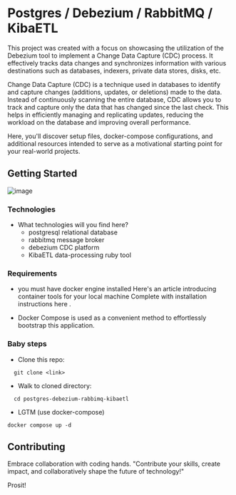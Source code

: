 # Postgres / Debezium / RabbitMQ / KibaETL

This project was created with a focus on showcasing the utilization of the Debezium tool to implement a Change Data Capture (CDC) process. It effectively tracks data changes and synchronizes information with various destinations such as databases, indexers, private data stores, disks, etc.

Change Data Capture (CDC) is a technique used in databases to identify and capture changes (additions, updates, or deletions) made to the data. Instead of continuously scanning the entire database, CDC allows you to track and capture only the data that has changed since the last check. This helps in efficiently managing and replicating updates, reducing the workload on the database and improving overall performance.

Here, you'll discover setup files, docker-compose configurations, and additional resources intended to serve as a motivational starting point for your real-world projects.

## Getting Started

![image](https://github.com/edsonma/postgres-debezium-rabbimq-kibaetl/assets/711579/a6f81a76-49c0-48ff-86c5-273d9331d239)

### Technologies
- What technologies will you find here?
  - postgresql relational database
  - rabbitmq message broker
  - debezium CDC platform
  - KibaETL data-processing ruby tool

### Requirements

- you must have docker engine installed
  Here's an article introducing container tools for your local machine <linkit>
  Complete with installation instructions here <linkit>.

- Docker Compose <linkit> is used as a convenient method to effortlessly bootstrap this application.  

### Baby steps

- Clone this repo: 
```fish
  git clone <link>
```

- Walk to cloned directory:
```fish
  cd postgres-debezium-rabbimq-kibaetl 
```

- LGTM (use docker-compose)

```fish
docker compose up -d
```

## Contributing

Embrace collaboration with coding hands.
"Contribute your skills, create impact, and collaboratively shape the future of technology!"

Prosit!

